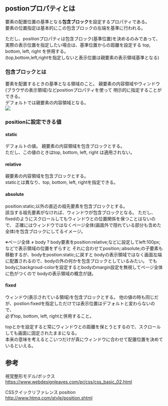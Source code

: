 ## postionプロパティとは
要素の配置位置の基準となる**包含ブロック**を設定するプロパティである。  
要素の位置指定は基本的にこの包含ブロックの左端を基準に行われる。

ただし、positionプロパティは包含ブロック(基準位置)を決めるのみであって、
実際の表示位置を指定したい場合は、基準位置からの距離を設定する top, bottom, left, right を併用する。  
(top,bottom,left,rightを指定しないと表示位置は親要素の表示領域基準となる)

### 包含ブロックとは
要素を配置するときの基準となる領域のこと。
親要素の内容領域やウィンドウ(ブラウザの表示領域)などpositionプロパティを使って
明示的に指定することができる。  
デフォルトでは親要素の内容領域となる。  
![](https://www.webdesignleaves.com/pr/images/css/containingBlock.jpg)


### positionに設定できる値
#### static
デフォルトの値。
親要素の内容領域を包含ブロックとする。  
ただし、この値のときはtop, bottom, left, right は適用されない。

#### relative
親要素の内容領域を包含ブロックとする。  
staticとは異なり、top, bottom, left, rightを指定できる。

#### absolute
position:static;以外の直近の祖先要素を包含ブロックとする。  
該当する祖先要素がなければ、ウィンドウが包含ブロックとなる。
ただし、fixedのようにスクロールしてもウィンドウとの位置関係を保つことはないので、
正確にはウィンドウではなくページ全体(画面外で隠れている部分も含めた全体)を包含ブロックにしてるイメージ。

※ページ全体 ≠ body ?
body要素をposition:relative;などに設定してleft:100px;などで表示領域の位置をずらすと
それに合わせてposition;:absolute;の子要素も移動するが、bodyをpostion:static;に戻すと
bodyの表示領域ではなく画面左端に配置されるので、bodyの外の何かを包含ブロックとしているみたい。
でもbodyにbackgroud-colorを設定するとbodyのmargin設定を無視してページ全体に色がつくので
bodyの表示領域の概念が謎。

#### fixed
ウィンドウ(表示されている領域)を包含ブロックとする。
他の値の時も同じだが、postion:fixedを指定しただけでは表示位置はデフォルトと変わらないので、  
必ずtop, bottom, left, rightと併用すること。

topとかを設定すると常にウィンドウとの距離を保とうとするので、スクロールしても画面に固定されたままになる。  
本来の意味を考えるとこいつだけが真にウィンドウに合わせて配置位置を決めているといえる。

## 参考
視覚整形モデル/ボックス   
https://www.webdesignleaves.com/pr/css/css_basic_02.html

CSSクイックリファレンス position   
http://www.htmq.com/style/position.shtml
